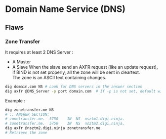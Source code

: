 # Domain Name Service (DNS)



## Flaws
### Zone Transfer

It requires at least 2 DNS Server : 
- A Master
- A Slave
When the slave send an AXFR request (like an update request), if BIND is not set properly, all the zone will be sent in cleartext.  
The zone is an ASCII text containing changes.

```bash
dig domain.com NS # Look for DNS servers in the answer section
dig axfr @DNS_Server -p port domain.com  # If -p is not set, default with 53
```
Example : 
```bash
dig zonetransfer.me NS
# ;; ANSWER SECTION:
# zonetransfer.me.	5750	IN	NS	nsztm1.digi.ninja.
# zonetransfer.me.	5750	IN	NS	nsztm2.digi.ninja.
dig axfr @nsztm2.digi.ninja zonetransfer.me
# Retrieve the zone
```
